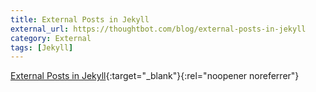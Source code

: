 ```yaml
---
title: External Posts in Jekyll
external_url: https://thoughtbot.com/blog/external-posts-in-jekyll
category: External
tags: [Jekyll]
---
```


[External Posts in Jekyll](https://thoughtbot.com/blog/external-posts-in-jekyll){:target="_blank"}{:rel="noopener noreferrer"}
